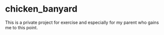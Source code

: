 # chicken_banyard
This is a private project for exercise and especially for my parent who gains me to this point.
